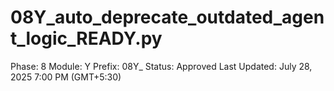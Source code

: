 # 08Y_auto_deprecate_outdated_agent_logic_READY.py

Phase: 8
Module: Y
Prefix: 08Y_
Status: Approved
Last Updated: July 28, 2025 7:00 PM (GMT+5:30)
